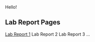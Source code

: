 Hello!


## Lab Report Pages

[Lab Report 1](lab-report-1-week-2.html)
Lab Report 2
Lab Report 3
...
